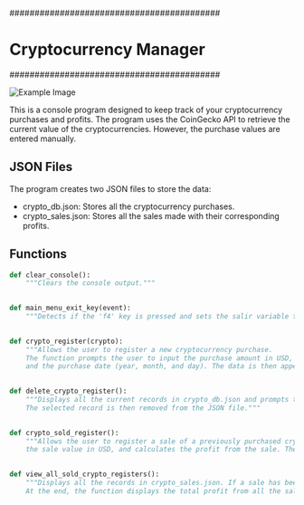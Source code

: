 ##########################################
#          Cryptocurrency Manager         #
##########################################

![Example Image](images/crypto_manager_image.png)

This is a console program designed to keep track of your cryptocurrency purchases and profits. The program uses the CoinGecko API to retrieve the current value of the cryptocurrencies. However, the purchase values are entered manually.

## JSON Files
The program creates two JSON files to store the data:
- crypto_db.json: Stores all the cryptocurrency purchases.
- crypto_sales.json: Stores all the sales made with their corresponding profits.

## Functions

```python
def clear_console():
    """Clears the console output."""
    

def main_menu_exit_key(event):
    """Detects if the 'f4' key is pressed and sets the salir variable to True, which will exit the program."""
    

def crypto_register(crypto):
    """Allows the user to register a new cryptocurrency purchase. 
    The function prompts the user to input the purchase amount in USD, purchase amount in the cryptocurrency, 
    and the purchase date (year, month, and day). The data is then appended to the crypto_db.json file."""
    

def delete_crypto_register():
    """Displays all the current records in crypto_db.json and prompts the user to input the ID of the record they wish to delete. 
    The selected record is then removed from the JSON file."""
    

def crypto_sold_register():
    """Allows the user to register a sale of a previously purchased cryptocurrency. The function prompts the user to input the ID of the cryptocurrency that was sold, 
    the sale value in USD, and calculates the profit from the sale. The record is then removed from crypto_db.json and added to crypto_sales.json."""
    

def view_all_sold_crypto_registers():
    """Displays all the records in crypto_sales.json. If a sale has been made, the profit from the sale is displayed. 
    At the end, the function displays the total profit from all the sales in the file."""
    
